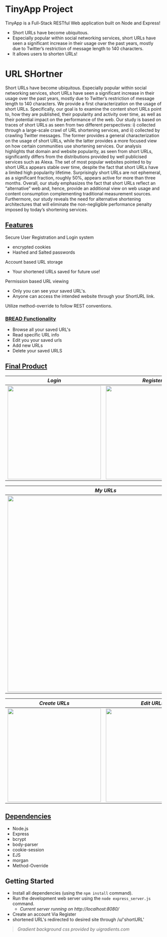 # TinyApp Project

TinyApp is a Full-Stack RESTful Web application built on Node and Express!
* Short URLs have become ubiquitous.
* Especially popular within social networking services, short URLs have seen a significant increase in their usage over the past years, mostly due to Twitter’s restriction of message length to 140 characters. 
* It allows users to shorten URLs!
# URL SHortner
Short URLs have become ubiquitous. Especially popular within social networking services, short URLs have seen a significant increase in their usage over the past years, mostly due to Twitter’s restriction of message length to 140 characters. We provide a first characterization on the usage of short URLs. Specifically, our goal is to examine the content short URLs point to, how they are published, their popularity and activity over time, as well as their potential impact on the performance of the web. Our study is based on traces of short URLs as seen from two different perspectives: 
i) collected through a large-scale crawl of URL shortening services, and 
ii) collected by crawling Twitter messages. The former provides a general characterization on the usage of short URLs, while the latter provides a more focused view on how certain communities use shortening services. Our analysis highlights that domain and website popularity, as seen from short URLs, significantly differs from the distributions provided by well publicised services such as Alexa. The set of most popular websites pointed to by short URLs appears stable over time, despite the fact that short URLs have a limited high popularity lifetime. Surprisingly short URLs are not ephemeral, as a significant fraction, roughly 50%, appears active for more than three months. Overall, our study emphasizes the fact that short URLs reflect an “alternative” web and, hence, provide an additional view on web usage and content consumption complementing traditional measurement sources. Furthermore, our study reveals the need for alternative shortening architectures that will eliminate the non-negligible performance penalty imposed by today’s shortening services.
## <ins>Features</ins>
 Secure User Registration and Login system
  * encrypted cookies
  * Hashed and Salted passwords

 Account based URL storage
  * Your shortened URLs saved for future use!

Permission based URL viewing
  * Only you can see your saved URL's.
  * Anyone can access the intended website through your ShortURL link.

Utilize method-override to follow REST conventions.

### <ins>BREAD Functionality</ins>
* Browse all your saved URL's
* Read specific URL info
* Edit you your saved urls
* Add new URLs
* Delete your saved URLS

## <ins>Final Product</ins>



| *Login*      | *Register*      |
|------------|-------------|
| <img src=https://user-images.githubusercontent.com/52307383/111716095-f243f800-881a-11eb-9333-27eb7cd280ab.png width="300">| <img src=https://user-images.githubusercontent.com/52307383/111716127-fec85080-881a-11eb-896d-cf01a00eb675.png width="300"> |


| *My URLs*   | 
|------------|
| <img src=https://user-images.githubusercontent.com/52307383/111716159-0e479980-881b-11eb-8ffd-d6d0d1731363.png width="630"> |


| *Create URLs*     | *Edit URLs*      |
|------------|-------------|
| <img src=https://user-images.githubusercontent.com/52307383/111716245-38995700-881b-11eb-95a1-33698abcee58.png width="300"> | <img src=https://user-images.githubusercontent.com/52307383/111716270-46e77300-881b-11eb-9c7e-547bd2b31f15.png width="300"> |

## <ins>Dependencies</ins> 

- Node.js
- Express
- bcrypt
- body-parser
- cookie-session
- EJS
- morgan
- Method-Override

## Getting Started

- Install all dependencies (using the `npm install` command).
- Run the development web server using the `node express_server.js` command.
  * *Current server running on http://localhost:8080/*
- Create an account Via Register
- shortened URL's redirected to desired site through /u/'shortURL'


> *Gradient background css provided by uigradients.com*
